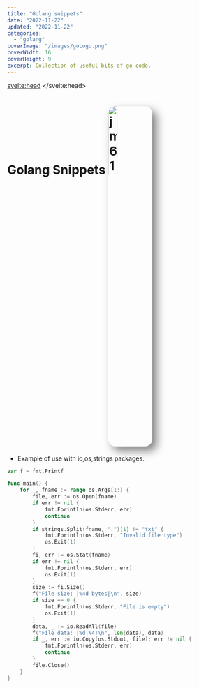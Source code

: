 ```yaml
---
title: "Golang snippets"
date: "2022-11-22"
updated: "2022-11-22"
categories: 
  - "golang"
coverImage: "/images/goLogo.png"
coverWidth: 16
coverHeight: 9
excerpt: Collection of useful bits of go code.
---
```


<svelte:head>
	<title>Golang</title>
</svelte:head>

# Golang Snippets <img src="/images/goLogo.png" alt="jm61 photo" style="width:20%;border-radius:1rem;box-shadow:10px 10px 20px rgba(0,0,0,.5);" />

* Example of use with io,os,strings packages.
```go
var f = fmt.Printf

func main() {
	for _, fname := range os.Args[1:] {
		file, err := os.Open(fname)
		if err != nil {
			fmt.Fprintln(os.Stderr, err)
			continue
		}
		if strings.Split(fname, ".")[1] != "txt" {
			fmt.Fprintln(os.Stderr, "Invalid file type")
			os.Exit(1)
		}
		fi, err := os.Stat(fname)
		if err != nil {
			fmt.Fprintln(os.Stderr, err)
			os.Exit(1)
		}
		size := fi.Size()
		f("File size: |%4d bytes|\n", size)
		if size == 0 {
			fmt.Fprintln(os.Stderr, "File is empty")
			os.Exit(1)
		}
		data, _ := io.ReadAll(file)
		f("File data: |%d|%4T\n", len(data), data)
		if _, err := io.Copy(os.Stdout, file); err != nil {
			fmt.Fprintln(os.Stderr, err)
			continue
		}
		file.Close()
	}
}
```







